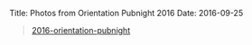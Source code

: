 Title: Photos from Orientation Pubnight 2016
Date: 2016-09-25


<blockquote class="imgur-embed-pub" lang="en" data-id="a/fVHT7"><a href="//imgur.com/fVHT7">2016-orientation-pubnight</a></blockquote><script async src="//s.imgur.com/min/embed.js" charset="utf-8"></script>
